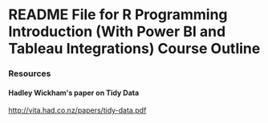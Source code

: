 # README File for R Programming Introduction (With Power BI and Tableau Integrations) Course Outline



### Resources

#### Hadley Wickham's paper on Tidy Data
http://vita.had.co.nz/papers/tidy-data.pdf

